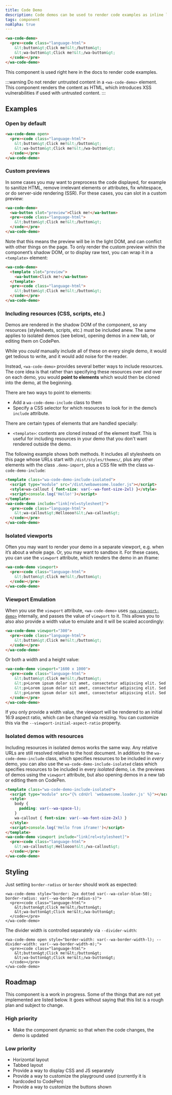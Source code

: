 ```yaml
---
title: Code Demo
description: Code demos can be used to render code examples as inline live demos.
tags: component
noAlpha: true
---
```


```html {.example}
<wa-code-demo>
  <pre><code class="language-html">
    &lt;button&gt;Click me!&lt;/button&gt;
    &lt;wa-button&gt;Click me!&lt;/wa-button&gt;
  </code></pre>
</wa-code-demo>
```

This component is used right here in the docs to render code examples.

:::warning
Do not render untrusted content in a `<wa-code-demo>` element. This component renders the content as HTML, which introduces XSS vulnerabilities if used with untrusted content.
:::

## Examples

### Open by default

```html {.example}
<wa-code-demo open>
  <pre><code class="language-html">
    &lt;button&gt;Click me!&lt;/button&gt;
    &lt;wa-button&gt;Click me!&lt;/wa-button&gt;
  </code></pre>
</wa-code-demo>
```

### Custom previews

In some cases you may want to preprocess the code displayed, for example to sanitize HTML, remove irrelevant elements or attributes, fix whitespace, or do server-side rendering (SSR).
For these cases, you can slot in a custom preview:

```html {.example}
<wa-code-demo>
  <wa-button slot="preview">Click me!</wa-button>
  <pre><code class="language-html">
    &lt;button&gt;Click me!&lt;/button&gt;
  </code></pre>
</wa-code-demo>
```

Note that this means the preview will be in the light DOM, and can conflict with other things on the page.
To only render the custom preview within the component’s shadow DOM, or to display raw text, you can wrap it in a `<template>` element:

```html {.example}
<wa-code-demo>
  <template slot="preview">
    <wa-button>Click me!</wa-button>
  </template>
  <pre><code class="language-html">
    &lt;button&gt;Click me!&lt;/button&gt;
  </code></pre>
</wa-code-demo>
```

### Including resources (CSS, scripts, etc.)

Demos are rendered in the shadow DOM of the component, so any resources (stylesheets, scripts, etc.) must be included anew.
The same applies to isolated demos (see below), opening demos in a new tab, or editing them on CodePen.

While you _could_ manually include all of these on every single demo, it would get tedious to write,
and it would add noise for the reader.

Instead, `<wa-code-demo>` provides several better ways to include resources.
The core idea is that rather than specifying these resources over and over on each demo,
you would **point to elements** which would then be cloned into the demo, at the beginning.

There are two ways to point to elements:
- Add a `wa-code-demo-include` class to them
- Specify a CSS selector for which resources to look for in the demo’s `include` attribute.

There are certain types of elements that are handled specially:
- `<template>`: contents are cloned instead of the element itself.
This is useful for including resources in your demo that you don't want rendered outside the demo.

The following example shows both methods.
It includes all stylesheets on this page whose URLs start with `/dist/styles/themes/`,
plus any other elements with the class `.demo-import`, plus a CSS file with the class `wa-code-demo-include`:

```html {.example}
<template class="wa-code-demo-include-isolated">
  <script type="module" src="/dist/webawesome.loader.js"></script>
  <style>wa-callout { font-size: var(--wa-font-size-2xl) }</style>
  <script>console.log('Hello!')</script>
</template>
<wa-code-demo include="link[rel=stylesheet]">
  <pre><code class="language-html">
    &lt;wa-callout&gt;Helloooo!&lt;/wa-callout&gt;
  </code></pre>
</wa-code-demo>
```


### Isolated viewports

Often you may want to render your demo in a separate viewport, e.g. when it’s about a whole page.
Or, you may want to sandbox it.
For these cases, you can use the `viewport` attribute, which renders the demo in an iframe:

```html {.example}
<wa-code-demo viewport>
  <pre><code class="language-html">
    &lt;button&gt;Click me!&lt;/button&gt;
  </code></pre>
</wa-code-demo>
```

### Viewport Emulation

When you use the `viewport` attribute, `<wa-code-demo>` uses [`<wa-viewport-demo>`](../viewport-demo/) internally, and passes the value of `viewport` to it.
This allows you to also also provide a width value to emulate and it will be scaled accordingly:

```html {.example}
<wa-code-demo viewport="300">
  <pre><code class="language-html">
    &lt;button&gt;Click me!&lt;/button&gt;
  </code></pre>
</wa-code-demo>
```

Or both a width and a height value:

```html {.example}
<wa-code-demo viewport="1600 x 1000">
  <pre><code class="language-html">
    &lt;button&gt;Click me!&lt;/button&gt;
    &lt;p>Lorem ipsum dolor sit amet, consectetur adipiscing elit. Sed maximus et tortor vel ullamcorper. Fusce tristique et justo quis auctor. In tristique dignissim dignissim. Fusce lacus urna, efficitur vel fringilla sed, hendrerit at ipsum. Donec suscipit ante ac ligula imperdiet varius. Aliquam ullamcorper augue sit amet lectus euismod finibus. Proin semper, diam at rhoncus posuere, diam dui semper turpis, ut faucibus mi ipsum nec ante. Morbi varius nibh ut facilisis varius. Pellentesque habitant morbi tristique senectus et netus et malesuada fames ac turpis egestas. Fusce in blandit velit. Aliquam massa eros, commodo eu vestibulum a, faucibus non risus.
    &lt;p>Lorem ipsum dolor sit amet, consectetur adipiscing elit. Sed maximus et tortor vel ullamcorper. Fusce tristique et justo quis auctor. In tristique dignissim dignissim. Fusce lacus urna, efficitur vel fringilla sed, hendrerit at ipsum. Donec suscipit ante ac ligula imperdiet varius. Aliquam ullamcorper augue sit amet lectus euismod finibus. Proin semper, diam at rhoncus posuere, diam dui semper turpis, ut faucibus mi ipsum nec ante. Morbi varius nibh ut facilisis varius. Pellentesque habitant morbi tristique senectus et netus et malesuada fames ac turpis egestas. Fusce in blandit velit. Aliquam massa eros, commodo eu vestibulum a, faucibus non risus.
    &lt;p>Lorem ipsum dolor sit amet, consectetur adipiscing elit. Sed maximus et tortor vel ullamcorper. Fusce tristique et justo quis auctor. In tristique dignissim dignissim. Fusce lacus urna, efficitur vel fringilla sed, hendrerit at ipsum. Donec suscipit ante ac ligula imperdiet varius. Aliquam ullamcorper augue sit amet lectus euismod finibus. Proin semper, diam at rhoncus posuere, diam dui semper turpis, ut faucibus mi ipsum nec ante. Morbi varius nibh ut facilisis varius. Pellentesque habitant morbi tristique senectus et netus et malesuada fames ac turpis egestas. Fusce in blandit velit. Aliquam massa eros, commodo eu vestibulum a, faucibus non risus.
  </code></pre>
</wa-code-demo>
```

If you only provide a width value, the viewport will be rendered to an initial 16:9 aspect ratio,
which can be changed via resizing.
You can customize this via the `--viewport-initial-aspect-ratio` property.

### Isolated demos with resources

Including resources in isolated demos works the same way.
Any relative URLs are still resolved relative to the host document.
In addition to the `wa-code-demo-include` class, which specifies resources to be included in *every* demo,
you can also use the `wa-code-demo-include-isolated` class which specifies resources to be included in every *isolated* demo,
i.e. the previews of demos using the `viewport` attribute, but also opening demos in a new tab or editing them on CodePen.

```html {.example}
<template class="wa-code-demo-include-isolated">
  <script type="module" src="{% cdnUrl 'webawesome.loader.js' %}"></script>
  <style>
    body {
      padding: var(--wa-space-l);
    }
    wa-callout { font-size: var(--wa-font-size-2xl) }
  </style>
  <script>console.log('Hello from iframe!')</script>
</template>
<wa-code-demo viewport include="link[rel=stylesheet]">
  <pre><code class="language-html">
    &lt;wa-callout&gt;Helloooo!&lt;/wa-callout&gt;
  </code></pre>
</wa-code-demo>
```

## Styling

Just setting `border-radius` or `border` should work as expected:

```html{.example}
<wa-code-demo style="border: 2px dotted var(--wa-color-blue-50); border-radius: var(--wa-border-radius-s)">
  <pre><code class="language-html">
    &lt;button&gt;Click me!&lt;/button&gt;
    &lt;wa-button&gt;Click me!&lt;/wa-button&gt;
  </code></pre>
</wa-code-demo>
```

The divider width is controlled separately via `--divider-width`:

```html{.example}
<wa-code-demo open style="border-width: var(--wa-border-width-l); --divider-width: var(--wa-border-width-m);">
  <pre><code class="language-html">
    &lt;button&gt;Click me!&lt;/button&gt;
    &lt;wa-button&gt;Click me!&lt;/wa-button&gt;
  </code></pre>
</wa-code-demo>
```

## Roadmap

This component is a work in progress.
Some of the things that are not yet implemented are listed below.
It goes without saying that this list is a rough plan and subject to change.

### High priority

- Make the component dynamic so that when the code changes, the demo is updated

### Low priority

- Horizontal layout
- Tabbed layout
- Provide a way to display CSS and JS separately
- Provide a way to customize the playground used (currently it is hardcoded to CodePen)
- Provide a way to customize the buttons shown
